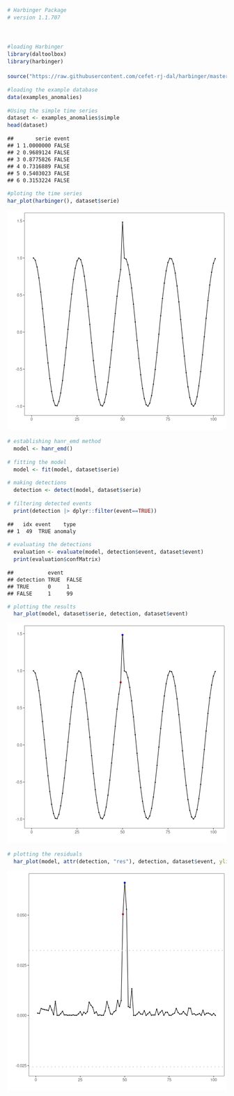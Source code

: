 
``` r
# Harbinger Package
# version 1.1.707



#loading Harbinger
library(daltoolbox)
library(harbinger) 

source("https://raw.githubusercontent.com/cefet-rj-dal/harbinger/master/R/hanr_emd.R")
```


``` r
#loading the example database
data(examples_anomalies)
```


``` r
#Using the simple time series 
dataset <- examples_anomalies$simple
head(dataset)
```

```
##       serie event
## 1 1.0000000 FALSE
## 2 0.9689124 FALSE
## 3 0.8775826 FALSE
## 4 0.7316889 FALSE
## 5 0.5403023 FALSE
## 6 0.3153224 FALSE
```


``` r
#ploting the time series
har_plot(harbinger(), dataset$serie)
```

![plot of chunk unnamed-chunk-4](fig/hanr_emd/unnamed-chunk-4-1.png)


``` r
# establishing hanr_emd method 
  model <- hanr_emd()
```


``` r
# fitting the model
  model <- fit(model, dataset$serie)
```


``` r
# making detections
  detection <- detect(model, dataset$serie)
```


``` r
# filtering detected events
  print(detection |> dplyr::filter(event==TRUE))
```

```
##   idx event    type
## 1  49  TRUE anomaly
```


``` r
# evaluating the detections
  evaluation <- evaluate(model, detection$event, dataset$event)
  print(evaluation$confMatrix)
```

```
##           event      
## detection TRUE  FALSE
## TRUE      0     1    
## FALSE     1     99
```


``` r
# plotting the results
  har_plot(model, dataset$serie, detection, dataset$event)
```

![plot of chunk unnamed-chunk-10](fig/hanr_emd/unnamed-chunk-10-1.png)


``` r
# plotting the residuals
  har_plot(model, attr(detection, "res"), detection, dataset$event, yline = attr(detection, "threshold"))
```

![plot of chunk unnamed-chunk-11](fig/hanr_emd/unnamed-chunk-11-1.png)
